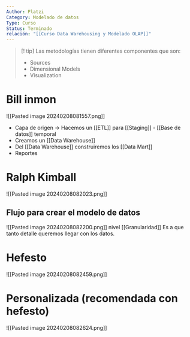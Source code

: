 ```yaml
---
Author: Platzi
Category: Modelado de datos
Type: Curso
Status: Terminado
relación: "[[Curso Data Warehousing y Modelado OLAP]]"
---
```

>[! tip] Las metodologías tienen diferentes componentes que son:
>- Sources
>- Dimensional Models
>- Visualization

# Bill inmon

![[Pasted image 20240208081557.png]]

- Capa de origen -> Hacemos un [[ETL]] para [[Staging]] - [[Base de datos]] temporal
- Creamos un [[Data Warehouse]] 
- Del [[Data Warehouse]] construiremos los [[Data Mart]]
- Reportes

# Ralph Kimball

![[Pasted image 20240208082023.png]]

## Flujo para crear el modelo de datos

![[Pasted image 20240208082200.png]]
nivel [[Granularidad]] Es a que tanto detalle queremos llegar con los datos.

# Hefesto

![[Pasted image 20240208082459.png]]

# Personalizada (recomendada con hefesto)

![[Pasted image 20240208082624.png]]
